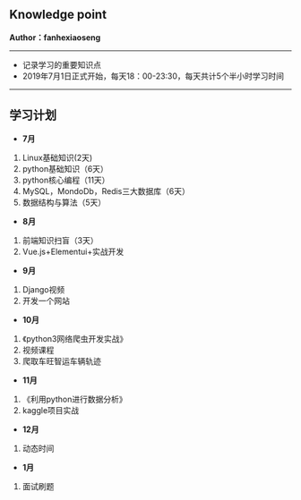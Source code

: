 ## Knowledge point
**Author：fanhexiaoseng**
************************************
- 记录学习的重要知识点<br>
- 2019年7月1日正式开始，每天18：00-23:30，每天共计5个半小时学习时间
************************
## 学习计划
- **7月**<br>
1. Linux基础知识(2天)<br>
2. python基础知识（6天）<br>
3. python核心编程（11天）<br>
4. MySQL，MondoDb，Redis三大数据库（6天）<br>
5. 数据结构与算法（5天）<br>
- **8月**<br>
1. 前端知识扫盲（3天）<br>
2. Vue.js+Elementui+实战开发<br>
- **9月**<br>
1. Django视频<br>
2. 开发一个网站<br>
- **10月**<br>
1. 《python3网络爬虫开发实战》<br>
2. 视频课程<br>
3. 爬取车旺智运车辆轨迹<br>
- **11月**<br>
1. 《利用python进行数据分析》<br>
2. kaggle项目实战<br>
- **12月**<br>
1. 动态时间<br>
- **1月**<br>
1. 面试刷题<br>
